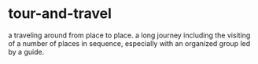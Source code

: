 # tour-and-travel
a traveling around from place to place. a long journey including the visiting of a number of places in sequence, especially with an organized group led by a guide.
